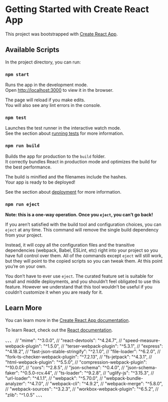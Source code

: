 # Getting Started with Create React App

This project was bootstrapped with [Create React App](https://github.com/facebook/create-react-app).

## Available Scripts

In the project directory, you can run:

### `npm start`

Runs the app in the development mode.\
Open [http://localhost:3000](http://localhost:3000) to view it in the browser.

The page will reload if you make edits.\
You will also see any lint errors in the console.

### `npm test`

Launches the test runner in the interactive watch mode.\
See the section about [running tests](https://facebook.github.io/create-react-app/docs/running-tests) for more information.

### `npm run build`

Builds the app for production to the `build` folder.\
It correctly bundles React in production mode and optimizes the build for the best performance.

The build is minified and the filenames include the hashes.\
Your app is ready to be deployed!

See the section about [deployment](https://facebook.github.io/create-react-app/docs/deployment) for more information.

### `npm run eject`

**Note: this is a one-way operation. Once you `eject`, you can’t go back!**

If you aren’t satisfied with the build tool and configuration choices, you can `eject` at any time. This command will remove the single build dependency from your project.

Instead, it will copy all the configuration files and the transitive dependencies (webpack, Babel, ESLint, etc) right into your project so you have full control over them. All of the commands except `eject` will still work, but they will point to the copied scripts so you can tweak them. At this point you’re on your own.

You don’t have to ever use `eject`. The curated feature set is suitable for small and middle deployments, and you shouldn’t feel obligated to use this feature. However we understand that this tool wouldn’t be useful if you couldn’t customize it when you are ready for it.

## Learn More

You can learn more in the [Create React App documentation](https://facebook.github.io/create-react-app/docs/getting-started).

To learn React, check out the [React documentation](https://reactjs.org/).


、、、
    // "mime": "^3.0.0",
    // "react-devtools": "^4.24.7",
    // "speed-measure-webpack-plugin": "^1.5.0",
    // "terser-webpack-plugin": "^5.3.1",
    // "express": "^4.18.2",
    // "fast-json-stable-stringify": "^2.1.0",
    // "file-loader": "^6.2.0",
    // "fork-ts-checker-webpack-plugin": "^7.2.13",
    // "fs-jetpack": "^4.3.1",
    // "html-webpack-plugin": "^5.5.0",
    // "compression-webpack-plugin": "^10.0.0",
    // "cors": "^2.8.5",
    // "json-schema": "^0.4.0",
    // "json-schema-faker": "^0.5.0-rcv.44",
    // "ts-loader": "^9.2.8",
    // "uglify-js": "^3.15.3",
    // "url-loader": "^4.1.1",
    // "webpack": "^5.70.0",
    // "webpack-bundle-analyzer": "^4.7.0",
    // "webpack-cli": "^4.9.2",
    // "webpack-merge": "^5.8.0",
    // "webpack-sources": "^3.2.3",
    // "workbox-webpack-plugin": "^6.5.2",
    // "zlib": "^1.0.5"
、、、
